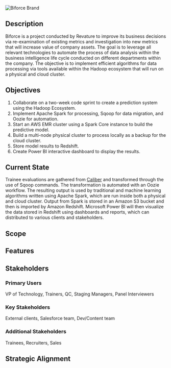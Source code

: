 ![Biforce Brand](https://github.com/revaturelabs/biforce/blob/Development/images/biforce-brand.png)

## Description
Biforce is a project conducted by Revature to improve its business decisions via re-examination of existing metrics and investigation into new metrics that will increase value of company assets. The goal is to leverage all relevant technologies to automate the process of data analysis within the business intelligence life cycle conducted on different departments within the company. The objective is to implement efficient algorithms for data processing via tools available within the Hadoop ecosystem that will run on a physical and cloud cluster.

## Objectives
1. Collaborate on a two-week code sprint to create a prediction system using the Hadoop Ecosystem. 
2. Implement Apache Spark for processing, Sqoop for data migration, and Oozie for automation.
3. Start an AWS EMR cluster using a Spark Core instance to build the predictive model.
4. Build a multi-node physical cluster to process locally as a backup for the cloud cluster.
5. Store model results to Redshift.
6. Create Power BI interactive dashboard to display the results.  

## Current State
Trainee evaluations are gathered from [Caliber](https://github.com/revaturelabs/caliber) and transformed through the use of Sqoop commands. The transformation is automated with an Oozie workflow. The resulting output is used by traditional and machine learning algorithms written using Apache Spark, which are run inside both a physical and cloud cluster. Output from Spark is stored in an Amazon S3 bucket and then is imported by Amazon Redshift. Microsoft Power BI will then visualize the data stored in Redshift using dashboards and reports, which can distributed to various clients and stakeholders.

## Scope

## Features

## Stakeholders

### Primary Users

VP of Technology, Trainers, QC, Staging Managers, Panel Interviewers

### Key Stakeholders

External clients, Salesforce team, Dev/Content team

### Additional Stakeholders

Trainees, Recruiters, Sales

## Strategic Alignment
